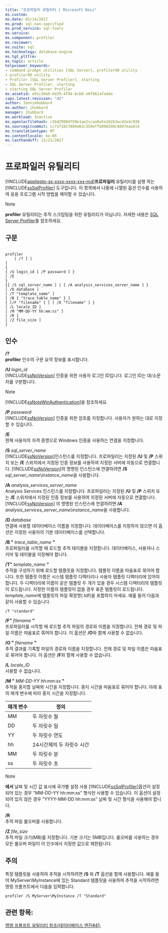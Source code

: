 ```yaml
---
title: "프로파일러 유틸리티 | Microsoft Docs"
ms.custom: 
ms.date: 03/14/2017
ms.prod: sql-non-specified
ms.prod_service: sql-tools
ms.service: 
ms.component: profiler
ms.reviewer: 
ms.suite: sql
ms.technology: database-engine
ms.tgt_pltfrm: 
ms.topic: article
helpviewer_keywords:
- command prompt utilities [SQL Server], profiler90 utility
- profiler90 utility
- Profiler [SQL Server Profiler], starting
- SQL Server Profiler, starting
- starting SQL Server Profiler
ms.assetid: e91c30a9-0d29-4f84-bcb8-e8fb62afadda
caps.latest.revision: "42"
author: JennieHubbard
ms.author: jhubbard
manager: jhubbard
ms.workload: Inactive
ms.openlocfilehash: c3bd2990df59e1ae2ccaa0a5a162b3ac42e4c938
ms.sourcegitcommit: cc71f1027884462c359effb898390c8d97eaa414
ms.translationtype: MT
ms.contentlocale: ko-KR
ms.lasthandoff: 12/21/2017
---
```

# <a name="profiler-utility"></a>프로파일러 유틸리티
[!INCLUDE[appliesto-ss-xxxx-xxxx-xxx-md](../includes/appliesto-ss-xxxx-xxxx-xxx-md.md)]**프로파일러** 유틸리티를 실행 하는 [!INCLUDE[ssSqlProfiler](../includes/sssqlprofiler-md.md)] 도구입니다. 이 항목에서 나중에 나열된 옵션 인수를 사용하여 응용 프로그램 시작 방법을 제어할 수 있습니다.  
  
> [!NOTE]  
>  **profiler** 유틸리티는 추적 스크립팅을 위한 유틸리티가 아닙니다. 자세한 내용은 [SQL Server Profiler](../tools/sql-server-profiler/sql-server-profiler.md)를 참조하세요.  
  
## <a name="syntax"></a>구문  
  
```  
  
profiler  
    [ /? ] |  
[  
{  
{ /U login_id [ /P password ] }  
| /E  
}  
{[ /S sql_server_name ] | [ /A analysis_services_server_name ] }  
[ /D database ]  
[ /T "template_name" ]  
[ /B { "trace_table_name" } ]  
{ [/F "filename" ] | [ /O "filename" ] }  
[ /L locale_ID ]  
[ /M "MM-DD-YY hh:mm:ss" ]  
[ /R ]  
[ /Z file_size ]  
]  
```  
  
## <a name="arguments"></a>인수  
 **/?**  
 **profiler** 인수의 구문 요약 정보를 표시합니다.  
  
 **/U** *login_id*  
 [!INCLUDE[ssNoVersion](../includes/ssnoversion-md.md)] 인증을 위한 사용자 로그인 ID입니다. 로그인 ID는 대/소문자를 구분합니다.  
  
> [!NOTE]  
>  [!INCLUDE[ssNoteWinAuthentication](../includes/ssnotewinauthentication-md.md)]을 참조하세요.  
  
 **/P** *password*  
 [!INCLUDE[ssNoVersion](../includes/ssnoversion-md.md)] 인증을 위한 암호를 지정합니다. 사용자가 원하는 대로 지정할 수 있습니다.  
  
 **/E**  
 현재 사용자의 자격 증명으로 Windows 인증을 사용하는 연결을 지정합니다.  
  
 **/S**  *sql_server_name*  
 [!INCLUDE[ssNoVersion](../includes/ssnoversion-md.md)]인스턴스를 지정합니다. 프로파일러는 지정된 **/U** 및 **/P** 스위치 또는 **/E** 스위치에서 지정된 인증 정보를 사용하여 지정된 서버에 자동으로 연결합니다. [!INCLUDE[ssNoVersion](../includes/ssnoversion-md.md)]의 명명된 인스턴스에 연결하려면 **/S** *sql_server_name*\\*instance_name*을 사용합니다.  
  
 **/A**  *analysis_services_server_name*  
 Analysis Services 인스턴스를 지정합니다. 프로파일러는 지정된 **/U** 및 **/P** 스위치 또는 **/E** 스위치에서 지정된 인증 정보를 사용하여 지정된 서버에 자동으로 연결합니다. [!INCLUDE[ssNoVersion](../includes/ssnoversion-md.md)] 의 명명된 인스턴스에 연결하려면 **/A** *analysis_services_server_name\instance_name*을 사용합니다.  
  
 **/D** *database*  
 연결에 사용할 데이터베이스 이름을 지정합니다. 데이터베이스를 지정하지 않으면 이 옵션은 지정된 사용자의 기본 데이터베이스를 선택합니다.  
  
 **/B "** *trace_table_name* **"**  
 프로파일러를 시작할 때 로드할 추적 테이블을 지정합니다. 데이터베이스, 사용자나 스키마 및 테이블을 지정해야 합니다.  
  
 **/T"** *template_name* **"**  
 추적을 구성하기 위해 로드할 템플릿을 지정합니다. 템플릿 이름을 따옴표로 묶어야 합니다. 또한 템플릿 이름은 시스템 템플릿 디렉터리나 사용자 템플릿 디렉터리에 있어야 합니다. 두 디렉터리에 이름이 같은 템플릿 두 개가 있을 경우 시스템 디렉터리의 템플릿이 로드됩니다. 지정한 이름의 템플릿이 없을 경우 표준 템플릿이 로드됩니다. *template_name*에 템플릿의 파일 확장명(.tdf)을 포함하지 마세요. 예를 들어 다음과 같이 사용할 수 있습니다.  
  
```  
/T "standard"  
```  
  
 **/F"** *filename* **"**  
 프로파일러를 시작할 때 로드할 추적 파일의 경로와 이름을 지정합니다. 전체 경로 및 파일 이름은 따옴표로 묶어야 합니다. 이 옵션은 **/O**와 함께 사용할 수 없습니다.  
  
 **/O "** *filename*  **"**  
 추적 결과를 기록할 파일의 경로와 이름을 지정합니다. 전체 경로 및 파일 이름은 따옴표로 묶어야 합니다. 이 옵션은 **/F**와 함께 사용할 수 없습니다.  
  
 **/L** *locale_ID*  
 사용할 수 없습니다.  
  
 **/M "** *MM-DD-YY hh:mm:ss* **"**  
 추적을 중지할 날짜와 시간을 지정합니다. 중지 시간을 따옴표로 묶어야 합니다. 아래 표의 매개 변수에 따라 중지 시간을 지정합니다.  
  
|매개 변수|정의|  
|---------------|----------------|  
|MM|두 자릿수 월|  
|DD|두 자릿수 일|  
|YY|두 자릿수 연도|  
|hh|24시간제의 두 자릿수 시간|  
|MM|두 자릿수 분|  
|ss|두 자릿수 초|  
  
> [!NOTE]  
>  **에서** 날짜 및 시간 값 표시에 국가별 설정 사용 [!INCLUDE[ssSqlProfiler](../includes/sssqlprofiler-md.md)]옵션이 설정되어 있는 경우 "MM-DD-YY hh:mm:ss" 형식만 사용할 수 있습니다. 이 옵션이 설정되어 있지 않은 경우 "YYYY-MM-DD hh:mm:ss" 날짜 및 시간 형식을 사용해야 합니다.  
  
 **/R**  
 추적 파일 롤오버를 사용합니다.  
  
 **/Z**  *file_size*  
 추적 파일 크기(MB)를 지정합니다. 기본 크기는 5MB입니다. 롤오버를 사용하는 경우 모든 롤오버 파일이 이 인수에서 지정한 값으로 제한됩니다.  
  
## <a name="remarks"></a>주의  
 특정 템플릿을 사용하여 추적을 시작하려면 **/S** 와 **/T** 옵션을 함께 사용합니다. 예를 들어 MyServer\MyInstance에 있는 Standard 템플릿을 사용하여 추적을 시작하려면 명령 프롬프트에서 다음을 입력합니다.  
  
```  
profiler /S MyServer\MyInstance /T "Standard"  
```  
  
## <a name="see-also"></a>관련 항목:  
 [명령 프롬프트 유틸리티 참조&#40;데이터베이스 엔진#41;](../tools/command-prompt-utility-reference-database-engine.md)  
  
  
